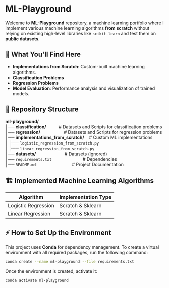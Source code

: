 # ML-Playground

Welcome to **ML-Playground** repository, a machine learning portfolio where I implement various machine learning algorithms **from scratch** without relying on existing high-level libraries like `scikit-learn` and test them on **public datasets**. 

## 🚀 What You'll Find Here
- **Implementations from Scratch**: Custom-built machine learning algorithms.
- **Classification Problems**
- **Regression Problems**
- **Model Evaluation**: Performance analysis and visualization of trained models.


## 📂 Repository Structure

**ml-playground/**  
│── **classification/** &nbsp;&nbsp;&nbsp;&nbsp;&nbsp;&nbsp;&nbsp;&nbsp;&nbsp;# Datasets and Scripts for classification problems  
│── **regression/** &nbsp;&nbsp;&nbsp;&nbsp;&nbsp;&nbsp;&nbsp;&nbsp;&nbsp;&nbsp;&nbsp;&nbsp;&nbsp;&nbsp;&nbsp;&nbsp;&nbsp;&nbsp;# Datasets and Scripts for regression problems  
│── **implementations_from_scratch/** &nbsp;&nbsp;&nbsp;# Custom ML implementations  
│   ├── `logistic_regression_from_scratch.py`  
│   ├── `linear_regression_from_scratch.py`  
│── **datasets/** &nbsp;&nbsp;&nbsp;&nbsp;&nbsp;&nbsp;&nbsp;&nbsp;&nbsp;&nbsp;&nbsp;&nbsp;&nbsp;&nbsp;&nbsp;&nbsp;&nbsp;&nbsp;&nbsp;&nbsp;&nbsp;&nbsp;# Datasets (ignored)  
│── `requirements.txt` &nbsp;&nbsp;&nbsp;&nbsp;&nbsp;&nbsp;&nbsp;&nbsp;&nbsp;&nbsp;&nbsp;&nbsp;&nbsp;&nbsp;&nbsp;&nbsp;&nbsp;&nbsp;&nbsp;&nbsp;&nbsp;&nbsp;&nbsp;&nbsp;# Dependencies  
│── `README.md` &nbsp;&nbsp;&nbsp;&nbsp;&nbsp;&nbsp;&nbsp;&nbsp;&nbsp;&nbsp;&nbsp;&nbsp;&nbsp;&nbsp;&nbsp;&nbsp;&nbsp;&nbsp;&nbsp;&nbsp;&nbsp;&nbsp;&nbsp;&nbsp;&nbsp;&nbsp;&nbsp;&nbsp;# Project Documentation  


## 🏗️ Implemented Machine Learning Algorithms
| Algorithm               | Implementation Type |
|-------------------------|---------------------|
| Logistic Regression     | Scratch & Sklearn  |
| Linear Regression       | Scratch & Sklearn  |


## ⚡ How to Set Up the Environment
This project uses **Conda** for dependency management. To create a virtual environment with all required packages, run the following command:

```sh
conda create --name ml-playground --file requirements.txt
```

Once the environment is created, activate it:
```sh
conda activate ml-playground
```